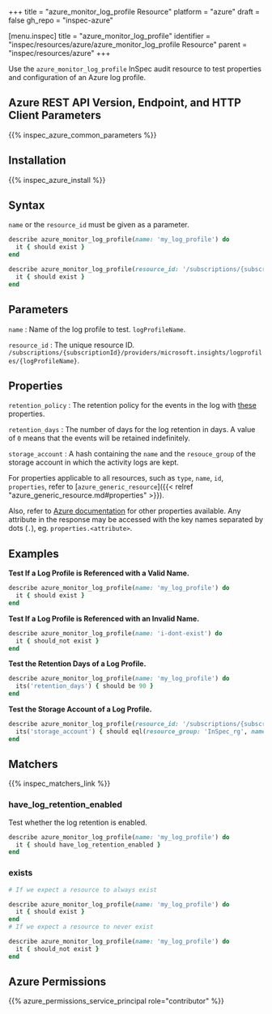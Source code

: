 +++
title = "azure_monitor_log_profile Resource"
platform = "azure"
draft = false
gh_repo = "inspec-azure"

[menu.inspec]
title = "azure_monitor_log_profile"
identifier = "inspec/resources/azure/azure_monitor_log_profile Resource"
parent = "inspec/resources/azure"
+++

Use the `azure_monitor_log_profile` InSpec audit resource to test properties and configuration of an Azure log profile.

## Azure REST API Version, Endpoint, and HTTP Client Parameters

{{% inspec_azure_common_parameters %}}

## Installation

{{% inspec_azure_install %}}

## Syntax

`name` or the `resource_id` must be given as a parameter.
```ruby
describe azure_monitor_log_profile(name: 'my_log_profile') do
  it { should exist }
end
```
```ruby
describe azure_monitor_log_profile(resource_id: '/subscriptions/{subscriptionId}/providers/microsoft.insights/logprofiles/{logProfileName}') do
  it { should exist }
end
```

## Parameters

`name`
: Name of the log profile to test. `logProfileName`.

`resource_id`
: The unique resource ID. `/subscriptions/{subscriptionId}/providers/microsoft.insights/logprofiles/{logProfileName}`.

## Properties

`retention_policy`
: The retention policy for the events in the log with [these](https://docs.microsoft.com/en-us/rest/api/monitor/logprofiles/get#retentionpolicy) properties.

`retention_days`
: The number of days for the log retention in days. A value of `0` means that the events will be retained indefinitely.

`storage_account`
: A hash containing the `name` and the `resouce_group` of the storage account in which the activity logs are kept.

For properties applicable to all resources, such as `type`, `name`, `id`, `properties`, refer to [`azure_generic_resource`]({{< relref "azure_generic_resource.md#properties" >}}).

Also, refer to [Azure documentation](https://docs.microsoft.com/en-us/rest/api/monitor/logprofiles/get#logprofileresource) for other properties available. 
Any attribute in the response may be accessed with the key names separated by dots (`.`), eg. `properties.<attribute>`.

## Examples

**Test If a Log Profile is Referenced with a Valid Name.**

```ruby
describe azure_monitor_log_profile(name: 'my_log_profile') do
  it { should exist }
end
```

**Test If a Log Profile is Referenced with an Invalid Name.**

```ruby
describe azure_monitor_log_profile(name: 'i-dont-exist') do
  it { should_not exist }
end
```    
**Test the Retention Days of a Log Profile.**

```ruby
describe azure_monitor_log_profile(name: 'my_log_profile') do
  its('retention_days') { should be 90 }
end
```        
**Test the Storage Account of a Log Profile.**

```ruby
describe azure_monitor_log_profile(resource_id: '/subscriptions/{subscriptionId}/providers/microsoft.insights/logprofiles/{logProfileName}') do
  its('storage_account') { should eql(resource_group: 'InSpec_rg', name: 'my_storage_account') }
end
```

## Matchers

{{% inspec_matchers_link %}}

### have_log_retention_enabled

Test whether the log retention is enabled.
```ruby
describe azure_monitor_log_profile(name: 'my_log_profile') do
  it { should have_log_retention_enabled }
end
```

### exists

```ruby
# If we expect a resource to always exist

describe azure_monitor_log_profile(name: 'my_log_profile') do
  it { should exist }
end
# If we expect a resource to never exist

describe azure_monitor_log_profile(name: 'my_log_profile') do
  it { should_not exist }
end
```

## Azure Permissions

{{% azure_permissions_service_principal role="contributor" %}}
